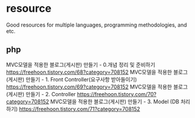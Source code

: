 # resource
Good resources for multiple languages, programming methodologies, and etc.

## php
MVC모델을 적용한 블로그(게시판) 만들기 - 0.개념 정리 및 준비하기
  https://freehoon.tistory.com/68?category=708152
MVC모델을 적용한 블로그(게시판) 만들기 - 1. Front Controller(요구사항 받아들이기)
  https://freehoon.tistory.com/69?category=708152
MVC모델을 적용한 블로그(게시판) 만들기 - 2. Controller 
  https://freehoon.tistory.com/70?category=708152
MVC모델을 적용한 블로그(게시판) 만들기 - 3. Model (DB 처리 하기) 
  https://freehoon.tistory.com/71?category=708152
